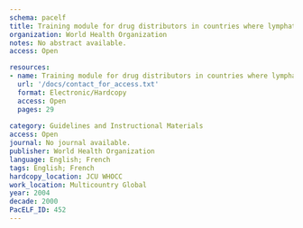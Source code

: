 ```yaml
---
schema: pacelf
title: Training module for drug distributors in countries where lymphatic filarisis is co-endemic with onchocericasis. Part 1 Learner's Guide
organization: World Health Organization
notes: No abstract available.
access: Open

resources:
- name: Training module for drug distributors in countries where lymphatic filarisis is co-endemic with onchocericasis. Part 1 Learner's Guide
  url: '/docs/contact_for_access.txt'
  format: Electronic/Hardcopy
  access: Open
  pages: 29
 
category: Guidelines and Instructional Materials
access: Open
journal: No journal available.
publisher: World Health Organization
language: English; French 
tags: English; French 
hardcopy_location: JCU WHOCC
work_location: Multicountry Global
year: 2004
decade: 2000
PacELF_ID: 452
---
```

